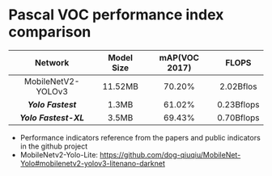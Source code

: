 # Pascal VOC performance index comparison
Network|Model Size|mAP(VOC 2017)|FLOPS
:---:|:---:|:---:|:---:
MobileNetV2-YOLOv3|11.52MB|70.20%|2.02Bflos
***Yolo Fastest***|1.3MB|61.02%|0.23Bflops
***Yolo Fastest-XL***|3.5MB|69.43%|0.70Bflops

* Performance indicators reference from the papers and public indicators in the github project
* MobileNetv2-Yolo-Lite: https://github.com/dog-qiuqiu/MobileNet-Yolo#mobilenetv2-yolov3-litenano-darknet
